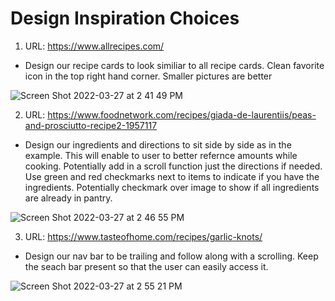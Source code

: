 # Design Inspiration Choices

1. URL: https://www.allrecipes.com/
* Design our recipe cards to look similiar to all recipe cards. Clean favorite icon in the top right hand corner. Smaller pictures are better 

![Screen Shot 2022-03-27 at 2 41 49 PM](https://user-images.githubusercontent.com/92230099/160302237-02c7711a-cebf-4f51-9918-f4a5d9a57527.png)

2. URL: https://www.foodnetwork.com/recipes/giada-de-laurentiis/peas-and-prosciutto-recipe2-1957117
* Design our ingredients and directions to sit side by side as in the example. This will enable to user to better refernce amounts while cooking. Potentially add in a scroll function just the directions if needed. Use green and red checkmarks next to items to indicate if you have the ingredients. Potentially checkmark over image to show if all ingredients are already in pantry. 

![Screen Shot 2022-03-27 at 2 46 55 PM](https://user-images.githubusercontent.com/92230099/160302440-723d9d9d-b928-44c8-9d0c-602ffbac3900.png)

3. URL: https://www.tasteofhome.com/recipes/garlic-knots/

* Design our nav bar to be trailing and follow along with a scrolling. Keep the seach bar present so that the user can easily access it. 

![Screen Shot 2022-03-27 at 2 55 21 PM](https://user-images.githubusercontent.com/92230099/160302696-dfe4203c-7823-4474-885c-85406f6da6e3.png)